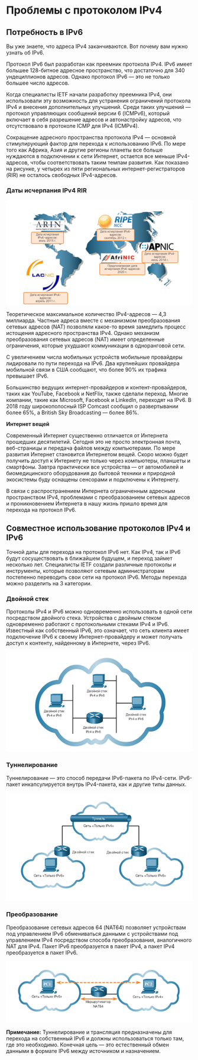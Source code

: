 # Проблемы с протоколом IPv4

<!-- 12.1.1 -->
## Потребность в IPv6

Вы уже знаете, что адреса IPv4 заканчиваются. Вот почему вам нужно узнать об IPv6.

Протокол IPv6 был разработан как преемник протокола IPv4. IPv6 имеет большее 128-битное адресное пространство, что достаточно для 340 ундециллионов адресов. Однако протокол IPv6 — это не только большее число адресов.

Когда специалисты IETF начали разработку преемника IPv4, они использовали эту возможность для устранения ограничений протокола IPv4 и внесения дополнительных улучшений. Среди таких улучшений — протокол управляющих сообщений версии 6 (ICMPv6), который включает в себя разрешение адресов и автонастройку адресов, что отсутствовало в протоколе ICMP для IPv4 (ICMPv4).

Сокращение адресного пространства протокола IPv4 — основной стимулирующий фактор для перехода к использованию IPv6. По мере того как Африка, Азия и другие регионы планеты все больше нуждаются в подключении к сети Интернет, остается все меньше IPv4-адресов, чтобы соответствовать таким темпам развития. Как показано на рисунке, у четырех из пяти региональных интернет-регистраторов (RIR) не осталось свободных IPv4-адресов.

### Даты исчерпания IPv4 RIR

![](./assets/12.1.1.png)
<!-- /courses/itn-dl/aeed55b2-34fa-11eb-ad9a-f74babed41a6/af2332c0-34fa-11eb-ad9a-f74babed41a6/assets/2e412393-1c25-11ea-81a0-ffc2c49b96bc.svg -->

<!--
На графике показана глобальная карта пяти региональных интернет-реестров и там даты исчерпания IPv4. Дата исчерпания IPv4 ARINs - июль 2015 года, данные об исчерпании NCC RIPE - сентябрь 2012 года, дата исчерпания APNIC - июнь 2014 года, дата исчерпания LACNIC - апрель 2011 года, а прогнозируемая дата исчерпания AfriNIC - 2020 года.
-->

Теоретическое максимальное количество IPv4-адресов — 4,3 миллиарда. Частные адреса вместе с механизмом преобразования сетевых адресов (NAT) позволяли какое-то время замедлить процесс истощения адресного пространства IPv4. Однако механизм преобразования сетевых адресов (NAT) имеет определенные ограничения, которые ухудшают коммуникации в одноранговой сети.

С увеличением числа мобильных устройств мобильные провайдеры лидировали по пути перехода на IPv6. Два крупнейших провайдера мобильной связи в США сообщают, что более 90% их трафика превышает IPv6.

Большинство ведущих интернет-провайдеров и контент-провайдеров, таких как YouTube, Facebook и NetFlix, также сделали переход. Многие компании, такие как Microsoft, Facebook и LinkedIn, переходят на IPv6. В 2018 году широкополосный ISP Comcast сообщил о развертывании более 65%, а British Sky Broadcasting — более 86%.

**Интернет вещей**

Современный Интернет существенно отличается от Интернета прошедших десятилетий. Сегодня это не просто электронная почта, веб-страницы и передача файлов между компьютерами. По мере развития Интернет становится Интернетом вещей. Скоро можно будет получить доступ к Интернету не только через компьютеры, планшеты и смартфоны. Завтра практически все устройства — от автомобилей и биомедицинского оборудования до бытовой техники и природной экосистемы буду оснащены сенсорами и подключены к Интернету.

В связи с распространением Интернета ограниченным адресным пространством IPv4, проблемами с преобразованием сетевых адресов и проникновением Интернета в нашу жизнь пришло время для перехода на протокол IPv6.

<!-- 12.1.2 -->
## Совместное использование протоколов IPv4 и IPv6

Точной даты для перехода на протокол IPv6 нет. Как IPv4, так и IPv6 будут сосуществовать в ближайшем будущем, и переход займет несколько лет. Специалисты IETF создали различные протоколы и инструменты, которые позволяют сетевым администраторам постепенно переводить свои сети на протокол IPv6. Методы перехода можно разделить на 3 категории.

### Двойной стек

Протоколы IPv4 и IPv6 можно одновременно использовать в одной сети посредством двойного стека. Устройства с двойным стеком одновременно работают с протокольными стеками IPv4 и IPv6. Известный как собственный IPv6, это означает, что сеть клиента имеет подключение IPv6 к своему Интернет-провайдеру и может получать доступ к контенту, найденному в Интернете, через IPv6.

![](./assets/12.1.2-1.png)
<!-- /courses/itn-dl/aeed55b2-34fa-11eb-ad9a-f74babed41a6/af2332c0-34fa-11eb-ad9a-f74babed41a6/assets/2e4171b2-1c25-11ea-81a0-ffc2c49b96bc.svg -->

<!--
Физическая топология, показывающая три ПК с двумя стеками и маршрутизатор с двумя стеками
-->

### Туннелирование

Туннелирование — это способ передачи IPv6-пакета по IPv4-сети. IPv6-пакет инкапсулируется внутрь IPv4-пакета, как и другие типы данных.

![](./assets/12.1.2-2.png)
<!-- /courses/itn-dl/aeed55b2-34fa-11eb-ad9a-f74babed41a6/af2332c0-34fa-11eb-ad9a-f74babed41a6/assets/2e4198c1-1c25-11ea-81a0-ffc2c49b96bc.svg -->

<!--
Топология физической сети показывает два только IPv6 ПК, подключенных к маршрутизаторам с двумя стеками, которые соединены туннелем через облако только IPv4.
-->

### Преобразование

Преобразование сетевых адресов 64 (NAT64) позволяет устройствам под управлением IPv6 обмениваться данными с устройствами под управлением IPv4 посредством способа преобразования, аналогичного NAT для IPv4. Пакет IPv6 преобразуется в пакет IPv4, а пакет IPv4 преобразуется в пакет IPv6.

![](./assets/12.1.2-3.png)
<!-- /courses/itn-dl/aeed55b2-34fa-11eb-ad9a-f74babed41a6/af2332c0-34fa-11eb-ad9a-f74babed41a6/assets/2e41bfd1-1c25-11ea-81a0-ffc2c49b96bc.svg -->

<!--
Топология физической сети показывает в сети только IPv6 слева связь с сетью только IPv4 справа через маршрутизатор NAT64.
-->

**Примечание:** Туннелирование и трансляция предназначены для перехода на собственный IPv6 и должны использоваться только там, где это необходимо. Конечная цель — это естественный обмен данными в формате IPv6 между источником и назначением.

<!-- 12.1.3 -->
<!-- quiz -->

